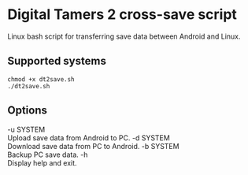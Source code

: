 # Digital Tamers 2 cross-save script 
Linux bash script for transferring save data between Android and Linux.

## Supported systems
```console
chmod +x dt2save.sh 
./dt2save.sh
```
## Options
-u SYSTEM<br>
Upload save data from Android to PC.
-d SYSTEM<br>
Download save data from PC to Android.
-b SYSTEM<br>
Backup PC save data.
-h<br>
Display help and exit.
